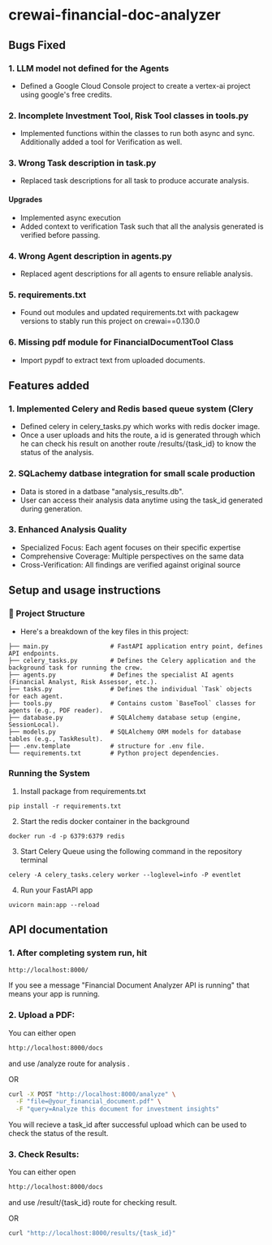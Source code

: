 # crewai-financial-doc-analyzer

## Bugs Fixed
### 1. LLM model not defined for the Agents
- Defined a Google Cloud Console project to create a vertex-ai project using google's free credits.

### 2. Incomplete Investment Tool, Risk Tool classes in tools.py
- Implemented functions within the classes to run both async and sync. Additionally added a tool for Verification as well.

### 3. Wrong Task description in task.py
- Replaced task descriptions for all task to produce accurate analysis.

#### Upgrades
- Implemented async execution
- Added context to verification Task such that all the analysis generated is verified before passing.

### 4. Wrong Agent description in agents.py
- Replaced agent descriptions for all agents to ensure reliable analysis.

### 5. requirements.txt
- Found out modules and updated requirements.txt with packagew versions to stably run this project on crewai==0.130.0

### 6. Missing pdf module for FinancialDocumentTool Class
- Import pypdf to extract text from uploaded documents.


## Features added 
### 1. Implemented Celery and Redis based queue system (Clery
- Defined celery in celery_tasks.py which works with redis docker image.
- Once a user uploads and hits the route, a id is generated through which he can check his result on another route /results/{task_id} to know the status of the analysis.
  
### 2. SQLachemy datbase integration for small scale production
- Data is stored in a datbase "analysis_results.db".
- User can access their analysis data anytime using the task_id generated during generation.

### 3. Enhanced Analysis Quality
- Specialized Focus: Each agent focuses on their specific expertise
- Comprehensive Coverage: Multiple perspectives on the same data
- Cross-Verification: All findings are verified against original source


##	Setup and usage instructions

### 📂 Project Structure
- Here's a breakdown of the key files in this project:

```  
├── main.py                 # FastAPI application entry point, defines API endpoints.
├── celery_tasks.py         # Defines the Celery application and the background task for running the crew.
├── agents.py               # Defines the specialist AI agents (Financial Analyst, Risk Assessor, etc.).
├── tasks.py                # Defines the individual `Task` objects for each agent.
├── tools.py                # Contains custom `BaseTool` classes for agents (e.g., PDF reader).
├── database.py             # SQLAlchemy database setup (engine, SessionLocal).
├── models.py               # SQLAlchemy ORM models for database tables (e.g., TaskResult).
├── .env.template           # structure for .env file.
└── requirements.txt        # Python project dependencies.
```

### Running the System

1. Install package from requirements.txt

```
pip install -r requirements.txt
```

2. Start the redis docker container in the background

```
docker run -d -p 6379:6379 redis
```

3. Start Celery Queue using the following command in the repository terminal

```
celery -A celery_tasks.celery worker --loglevel=info -P eventlet
```

4. Run your FastAPI app

```
uvicorn main:app --reload
```

## API documentation

### 1. After completing system run, hit
```bash
http://localhost:8000/
```
If you see a message "Financial Document Analyzer API is running" that means your app is running.

### 2. Upload a PDF:
You can either open
```bash
http://localhost:8000/docs
```
and use /analyze route for analysis .

OR

```bash
curl -X POST "http://localhost:8000/analyze" \
  -F "file=@your_financial_document.pdf" \
  -F "query=Analyze this document for investment insights"
```

You will recieve a task_id after successful upload which can be used to check the status of the result.


### 3. Check Results:
You can either open
```bash
http://localhost:8000/docs
```

and use /result/{task_id} route for checking result.

OR

```bash
curl "http://localhost:8000/results/{task_id}"
```
